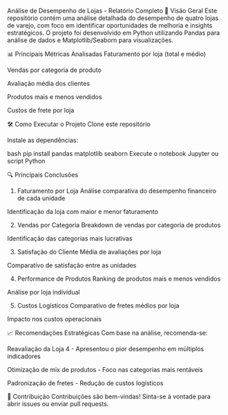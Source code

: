 Análise de Desempenho de Lojas - Relatório Completo
📌 Visão Geral
Este repositório contém uma análise detalhada do desempenho de quatro lojas de varejo, com foco em identificar oportunidades de melhoria e insights estratégicos. O projeto foi desenvolvido em Python utilizando Pandas para análise de dados e Matplotlib/Seaborn para visualizações.

📊 Principais Métricas Analisadas
Faturamento por loja (total e médio)

Vendas por categoria de produto

Avaliação média dos clientes

Produtos mais e menos vendidos

Custos de frete por loja

🛠️ Como Executar o Projeto
Clone este repositório

Instale as dependências:

bash
pip install pandas matplotlib seaborn
Execute o notebook Jupyter ou script Python

🔍 Principais Conclusões
1. Faturamento por Loja
Análise comparativa do desempenho financeiro de cada unidade

Identificação da loja com maior e menor faturamento

2. Vendas por Categoria
Breakdown de vendas por categoria de produtos

Identificação das categorias mais lucrativas

3. Satisfação do Cliente
Média de avaliações por loja

Comparativo de satisfação entre as unidades

4. Performance de Produtos
Ranking de produtos mais e menos vendidos

Análise por loja individual

5. Custos Logísticos
Comparativo de fretes médios por loja

Impacto nos custos operacionais

📈 Recomendações Estratégicas
Com base na análise, recomenda-se:

Reavaliação da Loja 4 - Apresentou o pior desempenho em múltiplos indicadores

Otimização de mix de produtos - Foco nas categorias mais rentáveis

Padronização de fretes - Redução de custos logísticos

🤝 Contribuição
Contribuições são bem-vindas! Sinta-se à vontade para abrir issues ou enviar pull requests.

